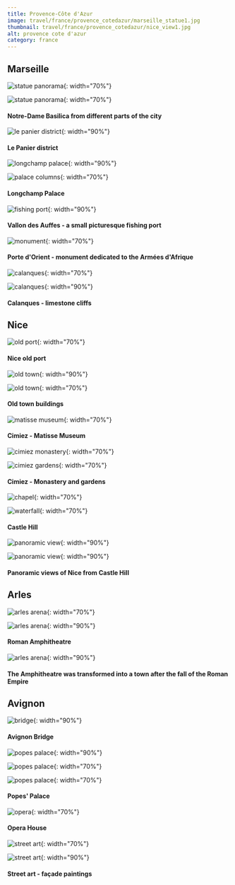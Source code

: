 ```yaml
---
title: Provence-Côte d'Azur
image: travel/france/provence_cotedazur/marseille_statue1.jpg
thumbnail: travel/france/provence_cotedazur/nice_view1.jpg
alt: provence cote d'azur
category: france
---
```


## Marseille

![statue panorama](./assets/img/travel/france/provence_cotedazur/marseille_statue2.jpg){: width="70%"}

![statue panorama](./assets/img/travel/france/provence_cotedazur/marseille_statue3.jpg){: width="70%"}

#### Notre-Dame Basilica from different parts of the city

![le panier district](./assets/img/travel/france/provence_cotedazur/marseille_panier.jpg){: width="90%"}

#### Le Panier district

![longchamp palace](./assets/img/travel/france/provence_cotedazur/marseille_longchamp1.jpg){: width="90%"}

![palace columns](./assets/img/travel/france/provence_cotedazur/marseille_longchamp2.jpg){: width="70%"}

#### Longchamp Palace

![fishing port](./assets/img/travel/france/provence_cotedazur/marseille_auffes.jpg){: width="90%"}

#### Vallon des Auffes - a small picturesque fishing port

![monument](./assets/img/travel/france/provence_cotedazur/marseille_monument.jpg){: width="70%"}

#### Porte d'Orient - monument dedicated to the Armées d'Afrique

![calanques](./assets/img/travel/france/provence_cotedazur/marseille_calanques1.jpg){: width="70%"}

![calanques](./assets/img/travel/france/provence_cotedazur/marseille_calanques2.jpg){: width="90%"}

#### Calanques - limestone cliffs

## Nice

![old port](./assets/img/travel/france/provence_cotedazur/nice_port.jpg){: width="70%"}

#### Nice old port

![old town](./assets/img/travel/france/provence_cotedazur/nice_buildings1.jpg){: width="90%"}

![old town](./assets/img/travel/france/provence_cotedazur/nice_buildings2.jpg){: width="70%"}

#### Old town buildings

![matisse museum](./assets/img/travel/france/provence_cotedazur/nice_matisse.jpg){: width="70%"}

#### Cimiez - Matisse Museum

![cimiez monastery](./assets/img/travel/france/provence_cotedazur/nice_cimiez1.jpg){: width="70%"}

![cimiez gardens](./assets/img/travel/france/provence_cotedazur/nice_cimiez2.jpg){: width="70%"}

#### Cimiez - Monastery and gardens

![chapel](./assets/img/travel/france/provence_cotedazur/nice_chapel.jpg){: width="70%"}

![waterfall](./assets/img/travel/france/provence_cotedazur/nice_waterfall.jpg){: width="70%"}

#### Castle Hill

![panoramic view](./assets/img/travel/france/provence_cotedazur/nice_view1.jpg){: width="90%"}

![panoramic view](./assets/img/travel/france/provence_cotedazur/nice_view2.jpg){: width="90%"}

#### Panoramic views of Nice from Castle Hill

## Arles

![arles arena](./assets/img/travel/france/provence_cotedazur/arles_arena1.jpg){: width="70%"}

![arles arena](./assets/img/travel/france/provence_cotedazur/arles_arena2.jpg){: width="90%"}

#### Roman Amphitheatre

![arles arena](./assets/img/travel/france/provence_cotedazur/arles_arena_postcard.jpg){: width="90%"}

#### The Amphitheatre was transformed into a town after the fall of the Roman Empire

## Avignon

![bridge](./assets/img/travel/france/provence_cotedazur/avignon_bridge.jpg){: width="90%"}

#### Avignon Bridge

![popes palace](./assets/img/travel/france/provence_cotedazur/avignon_palace.jpg){: width="90%"}

![popes palace](./assets/img/travel/france/provence_cotedazur/avignon_arch1.jpg){: width="70%"}

![popes palace](./assets/img/travel/france/provence_cotedazur/avignon_arch2.jpg){: width="70%"}

#### Popes' Palace

![opera](./assets/img/travel/france/provence_cotedazur/avignon_opera.jpg){: width="70%"}

#### Opera House

![street art](./assets/img/travel/france/provence_cotedazur/avignon_street2.jpg){: width="70%"}

![street art](./assets/img/travel/france/provence_cotedazur/avignon_street1.jpg){: width="90%"}

#### Street art - façade paintings
